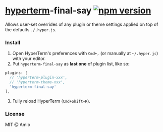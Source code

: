 # [hyperterm](https://hyperterm.org/)-final-say [![npm version](https://img.shields.io/npm/v/hyperterm-final-say.svg?style=flat-square)](http://www.npmjs.com/package/hyperterm-final-say)

Allows user-set overrides of any plugin or theme settings applied on top of the defaults `./.hyper.js`.

### Install

1. Open HyperTerm's preferences with `Cmd+,` (or manually at `~/.hyper.js`) with your editor.
2. Put `hyperterm-final-say` as **last one** of plugin list, like so:

  ```js
  plugins: [
    // 'hyperterm-plugin-xxx',
    // 'hyperterm-theme-xxx',
    'hyperterm-final-say'
  ],
  ```
3. Fully reload HyperTerm (`Cmd+Shift+R`).

### License

MIT @ Amio

